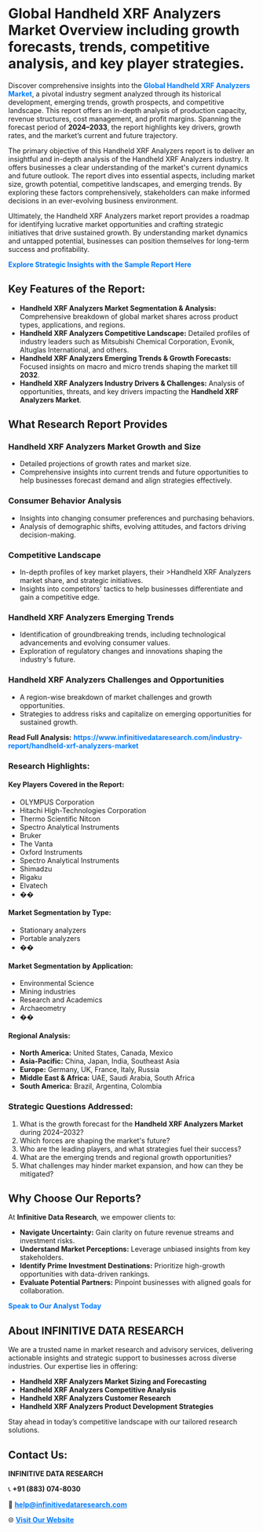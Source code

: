 <h1>Global Handheld XRF Analyzers Market Overview including growth forecasts, trends, competitive analysis, and key player strategies.</h1>
<p>
Discover comprehensive insights into the 
<a href="https://www.infinitivedataresearch.com/industry-report/handheld-xrf-analyzers-market" rel="dofollow" style="color: #007BFF; text-decoration: none;"><strong>Global Handheld XRF Analyzers Market</strong></a>, a pivotal industry segment analyzed through its historical development, emerging trends, growth prospects, and competitive landscape. This report offers an in-depth analysis of production capacity, revenue structures, cost management, and profit margins. Spanning the forecast period of <strong>2024–2033</strong>, the report highlights key drivers, growth rates, and the market’s current and future trajectory.
</p>
<p>
The primary objective of this Handheld XRF Analyzers report is to deliver an insightful and in-depth analysis of the Handheld XRF Analyzers industry. It offers businesses a clear understanding of the market's current dynamics and future outlook. The report dives into essential aspects, including market size, growth potential, competitive landscapes, and emerging trends. By exploring these factors comprehensively, stakeholders can make informed decisions in an ever-evolving business environment.
</p>
<p>
Ultimately, the Handheld XRF Analyzers market report provides a roadmap for identifying lucrative market opportunities and crafting strategic initiatives that drive sustained growth. By understanding market dynamics and untapped potential, businesses can position themselves for long-term success and profitability.
</p>
<p>
<a href="https://www.infinitivedataresearch.com/request-sample/reportId=109121" style="color: #007BFF; text-decoration: none;"><strong>Explore Strategic Insights with the Sample Report Here</strong></a>
</p>

<h2>Key Features of the Report:</h2>
<ul>
<li><strong>Handheld XRF Analyzers Market Segmentation & Analysis:</strong> Comprehensive breakdown of global market shares across product types, applications, and regions.</li>
<li><strong>Handheld XRF Analyzers Competitive Landscape:</strong> Detailed profiles of industry leaders such as Mitsubishi Chemical Corporation, Evonik, Altuglas International, and others.</li>
<li><strong>Handheld XRF Analyzers Emerging Trends & Growth Forecasts:</strong> Focused insights on macro and micro trends shaping the market till <strong>2032</strong>.</li>
<li><strong>Handheld XRF Analyzers Industry Drivers & Challenges:</strong> Analysis of opportunities, threats, and key drivers impacting the <strong>Handheld XRF Analyzers Market</strong>.</li>
</ul>

<h2>What Research Report Provides</h2>
<h3>Handheld XRF Analyzers Market Growth and Size</h3>
<ul>
<li>Detailed projections of growth rates and market size.</li>
<li>Comprehensive insights into current trends and future opportunities to help businesses forecast demand and align strategies effectively.</li>
</ul>

<h3>Consumer Behavior Analysis</h3>
<ul>
<li>Insights into changing consumer preferences and purchasing behaviors.</li>
<li>Analysis of demographic shifts, evolving attitudes, and factors driving decision-making.</li>
</ul>

<h3>Competitive Landscape</h3>
<ul>
<li>In-depth profiles of key market players, their >Handheld XRF Analyzers market share, and strategic initiatives.</li>
<li>Insights into competitors' tactics to help businesses differentiate and gain a competitive edge.</li>
</ul>

<h3>Handheld XRF Analyzers Emerging Trends</h3>
<ul>
<li>Identification of groundbreaking trends, including technological advancements and evolving consumer values.</li>
<li>Exploration of regulatory changes and innovations shaping the industry's future.</li>
</ul>

<h3>Handheld XRF Analyzers Challenges and Opportunities</h3>
<ul>
<li>A region-wise breakdown of market challenges and growth opportunities.</li>
<li>Strategies to address risks and capitalize on emerging opportunities for sustained growth.</li>
</ul>
<p><strong>Read Full Analysis:</strong> <a href="https://www.infinitivedataresearch.com/industry-report/handheld-xrf-analyzers-market" rel="dofollow" style="color: #007BFF; text-decoration: none;"><strong>https://www.infinitivedataresearch.com/industry-report/handheld-xrf-analyzers-market</strong></a></p>
<h3>Research Highlights:</h3>
<h4>Key Players Covered in the Report:</h4>
<ul><li>OLYMPUS Corporation</li><li>Hitachi High-Technologies Corporation</li><li>Thermo Scientific Nitcon</li><li>Spectro Analytical Instruments</li><li>Bruker</li><li>The Vanta</li><li>Oxford Instruments</li><li>Spectro Analytical Instruments</li><li>Shimadzu</li><li>Rigaku</li><li>Elvatech</li><li>��</li></ul>
<h4>Market Segmentation by Type:</h4>
<ul><li>Stationary analyzers</li><li>Portable analyzers</li><li>��</li></ul>
<h4>Market Segmentation by Application:</h4>
<ul><li>Environmental Science</li><li>Mining industries</li><li>Research and Academics</li><li>Archaeometry</li><li>��</li></ul>

<h4>Regional Analysis:</h4>
<ul>
<li><strong>North America:</strong> United States, Canada, Mexico</li>
<li><strong>Asia-Pacific:</strong> China, Japan, India, Southeast Asia</li>
<li><strong>Europe:</strong> Germany, UK, France, Italy, Russia</li>
<li><strong>Middle East & Africa:</strong> UAE, Saudi Arabia, South Africa</li>
<li><strong>South America:</strong> Brazil, Argentina, Colombia</li>
</ul>

<h3>Strategic Questions Addressed:</h3>
<ol>
<li>What is the growth forecast for the <strong>Handheld XRF Analyzers Market</strong> during 2024–2032?</li>
<li>Which forces are shaping the market's future?</li>
<li>Who are the leading players, and what strategies fuel their success?</li>
<li>What are the emerging trends and regional growth opportunities?</li>
<li>What challenges may hinder market expansion, and how can they be mitigated?</li>
</ol>

<h2>Why Choose Our Reports?</h2>
<p>At <strong>Infinitive Data Research</strong>, we empower clients to:</p>
<ul>
<li><strong>Navigate Uncertainty:</strong> Gain clarity on future revenue streams and investment risks.</li>
<li><strong>Understand Market Perceptions:</strong> Leverage unbiased insights from key stakeholders.</li>
<li><strong>Identify Prime Investment Destinations:</strong> Prioritize high-growth opportunities with data-driven rankings.</li>
<li><strong>Evaluate Potential Partners:</strong> Pinpoint businesses with aligned goals for collaboration.</li>
</ul>
<p><a href="https://www.infinitivedataresearch.com/industry-report/handheld-xrf-analyzers-market" rel="dofollow" style="color: #007BFF; text-decoration: none;"><strong>Speak to Our Analyst Today</strong></a></p>

<h2>About INFINITIVE DATA RESEARCH</h2>
<p>We are a trusted name in market research and advisory services, delivering actionable insights and strategic support to businesses across diverse industries. Our expertise lies in offering:</p>
<ul>
<li><strong>Handheld XRF Analyzers Market Sizing and Forecasting</strong></li>
<li><strong>Handheld XRF Analyzers Competitive Analysis</strong></li>
<li><strong>Handheld XRF Analyzers Customer Research</strong></li>
<li><strong>Handheld XRF Analyzers Product Development Strategies</strong></li>
</ul>
<p>Stay ahead in today’s competitive landscape with our tailored research solutions.</p>

<h2>Contact Us:</h2>
<p><strong>INFINITIVE DATA RESEARCH</strong></p>
<p>📞 <strong>+91 (883) 074-8030</strong></p>
<p>📧 <strong><a href="mailto:help@infinitivedataresearch.com" style="color: #007BFF;">help@infinitivedataresearch.com</a></strong></p>
<p>🌐 <strong><a href="https://www.infinitivedataresearch.com" rel="dofollow" style="color: #007BFF;">Visit Our Website</a></strong></p>